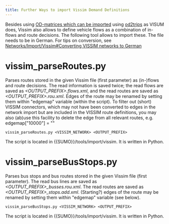 ```yaml
---
title: Further Ways to import Vissim Demand Definitions
---
```


Besides using [OD-matrices which can be
imported](../Demand/Importing_O/D_Matrices.md) using
[od2trips](../od2trips.md) as VISUM does, Vissim also allows to
define vehicle flows as a combination of in-flows and route decisions.
The following tool allows to import these. The file needs to be in
German. For tips on conversion, see [Networks/Import/Vissim\#Converting
VISSIM networks to
German](../Networks/Import/Vissim.md#converting_vissim_networks_to_german)

# vissim_parseRoutes.py

Parses routes stored in the given Vissim file (first parameter) as
(in-)flows and route decisions. The read information is saved twice; the
read flows are saved as *<OUTPUT_PREFIX\>.flows.xml*, and the read routes
are saved as *<OUTPUT_PREFIX\>.rou.xml*. Edges of the route may be
renamed by setting them within "edgemap" variable (within the script).
To filter out (short) VISSIM connectors, which may not have been
converted to edges in the network import but are included in the VISSIM
route definitions, you may also (ab)use this facility to delete the edge
from all relevant routes, e.g. edgemap\["10000"\] = ""

```
vissim_parseRoutes.py <VISSIM_NETWORK> <OUTPUT_PREFIX>
```

The script is located in {{SUMO}}/tools/import/vissim. It is written in Python.

# vissim_parseBusStops.py

Parses bus stops and bus routes stored in the given Vissim file (first
parameter). The read bus lines are saved as
*<OUTPUT_PREFIX\>_busses.rou.xml*. The read routes are saved as
*<OUTPUT_PREFIX\>_stops.add.xml*. (Starting?) edges of the route may be
renamed by setting them within "edgemap" variable (see below).

```
vissim_parseBusStops.py <VISSIM_NETWORK> <OUTPUT_PREFIX>
```

The script is located in {{SUMO}}/tools/import/vissim. It is written in Python.
